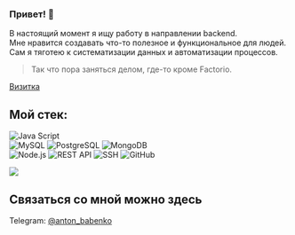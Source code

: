 ### Привет! 👋

В настоящий момент я ищу работу в направлении backend.  
Мне нравится создавать что-то полезное и функциональное для людей. Сам я тяготею к систематизации данных и автоматизации процессов.  
>Так что пора заняться делом, где-то кроме Factorio.

[Визитка](https://dadorion.github.io/my_business_card/)

## Мой стек:
![Java Script](https://img.shields.io/badge/-Java%20Script-informational)  
![MySQL](https://img.shields.io/badge/-MySQL-yellowgreen)
![PostgreSQL](https://img.shields.io/badge/-PostgreSQL-yellowgreen)
![MongoDB](https://img.shields.io/badge/-MongoDB-yellowgreen)  
![Node.js](https://img.shields.io/badge/-Node.js-9cf)
![REST API](https://img.shields.io/badge/-REST%20API-9cf)
![SSH](https://img.shields.io/badge/-SSH-9cf)
![GitHub](https://img.shields.io/badge/-GitHub-9cf)

![](http://github-profile-summary-cards.vercel.app/api/cards/profile-details?username=Dadorion&theme=default)

## Связаться со мной можно здесь
Telegram: [@anton_babenko](https://t.me/anton_babenko)


<!--
  
  
  - 
  - 
  - 

Here are some ideas to get you started:

- 🔭 I’m currently working on ...
- 🌱 I’m currently learning ...
- 👯 I’m looking to collaborate on ...
- 🤔 I’m looking for help with ...
- 💬 Ask me about ...
- 📫 How to reach me: ...
- 😄 Pronouns: ...
- ⚡ Fun fact: ...
-->
